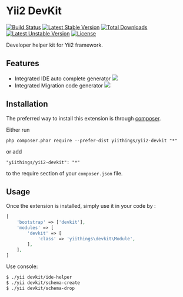 Yii2 DevKit
===========
[![Build Status](https://travis-ci.org/yiithings/yii2-devkit.svg)](https://travis-ci.org/yiithings/yii2-devkit)
[![Latest Stable Version](https://poser.pugx.org/yiithings/yii2-devkit/v/stable.svg)](https://packagist.org/packages/yiithings/yii2-devkit) 
[![Total Downloads](https://poser.pugx.org/yiithings/yii2-devkit/downloads.svg)](https://packagist.org/packages/yiithings/yii2-devkit) 
[![Latest Unstable Version](https://poser.pugx.org/yiithings/yii2-devkit/v/unstable.svg)](https://packagist.org/packages/yiithings/yii2-devkit)
[![License](https://poser.pugx.org/yiithings/yii2-devkit/license.svg)](https://packagist.org/packages/yiithings/yii2-devkit)

Developer helper kit for Yii2 framework.

Features
---------
+ Integrated IDE auto complete generator [![](https://img.shields.io/badge/Powered_by-yii2_autocomplete_helper-green.svg?style=flat)](https://github.com/iiifx-production/yii2-autocomplete-helper)
+ Integrated Migration code generator [![](https://img.shields.io/badge/Powered_by-yii2_schemadump-green.svg?style=flat)](https://github.com/jamband/yii2-schemadump)

Installation
------------

The preferred way to install this extension is through [composer](http://getcomposer.org/download/).

Either run

```
php composer.phar require --prefer-dist yiithings/yii2-devkit "*"
```

or add

```
"yiithings/yii2-devkit": "*"
```

to the require section of your `composer.json` file.


Usage
-----

Once the extension is installed, simply use it in your code by  :
```php
[
    'bootstrap' => ['devkit'],
    'modules' => [
        'devkit' => [
            'class' => 'yiithings\devkit\Module',
        ],
    ],
]
```

Use console:
```bash
$ ./yii devkit/ide-helper
$ ./yii devkit/schema-create
$ ./yii devkit/schema-drop
```

